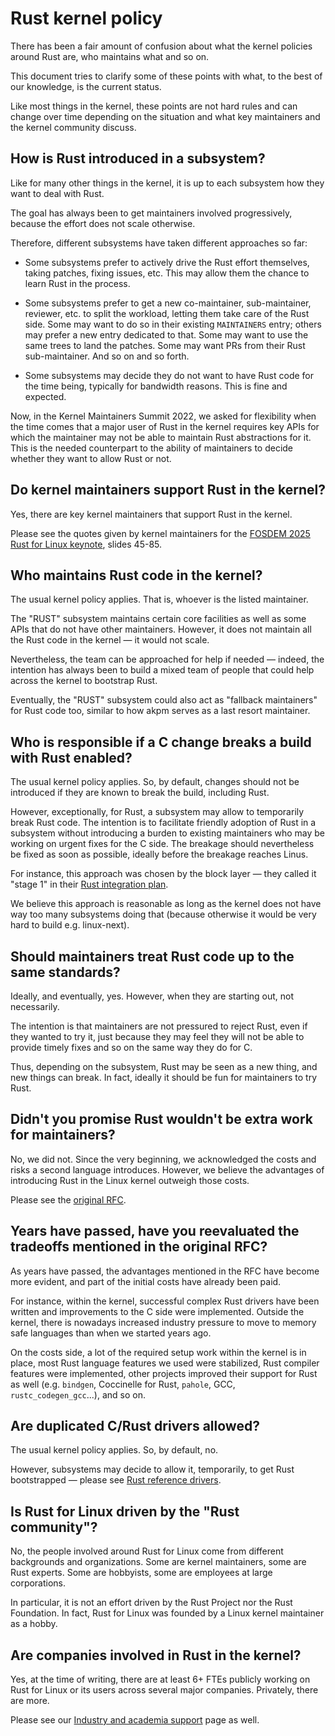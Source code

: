 # Rust kernel policy

There has been a fair amount of confusion about what the kernel policies around Rust are, who maintains what and so on.

This document tries to clarify some of these points with what, to the best of our knowledge, is the current status.

Like most things in the kernel, these points are not hard rules and can change over time depending on the situation and what key maintainers and the kernel community discuss.


## How is Rust introduced in a subsystem?

Like for many other things in the kernel, it is up to each subsystem how they want to deal with Rust.

The goal has always been to get maintainers involved progressively, because the effort does not scale otherwise.

Therefore, different subsystems have taken different approaches so far:

  - Some subsystems prefer to actively drive the Rust effort themselves, taking patches, fixing issues, etc. This may allow them the chance to learn Rust in the process.

  - Some subsystems prefer to get a new co-maintainer, sub-maintainer, reviewer, etc. to split the workload, letting them take care of the Rust side. Some may want to do so in their existing `MAINTAINERS` entry; others may prefer a new entry dedicated to that. Some may want to use the same trees to land the patches. Some may want PRs from their Rust sub-maintainer. And so on and so forth.

  - Some subsystems may decide they do not want to have Rust code for the time being, typically for bandwidth reasons. This is fine and expected.

Now, in the Kernel Maintainers Summit 2022, we asked for flexibility when the time comes that a major user of Rust in the kernel requires key APIs for which the maintainer may not be able to maintain Rust abstractions for it. This is the needed counterpart to the ability of maintainers to decide whether they want to allow Rust or not.


## Do kernel maintainers support Rust in the kernel?

Yes, there are key kernel maintainers that support Rust in the kernel.

Please see the quotes given by kernel maintainers for the [FOSDEM 2025 Rust for Linux keynote](https://fosdem.org/2025/events/attachments/fosdem-2025-6507-rust-for-linux/slides/236835/2025-02-0_iwSaMYM.pdf), slides 45-85.


## Who maintains Rust code in the kernel?

The usual kernel policy applies. That is, whoever is the listed maintainer.

The "RUST" subsystem maintains certain core facilities as well as some APIs that do not have other maintainers. However, it does not maintain all the Rust code in the kernel — it would not scale.

Nevertheless, the team can be approached for help if needed — indeed, the intention has always been to build a mixed team of people that could help across the kernel to bootstrap Rust.

Eventually, the "RUST" subsystem could also act as "fallback maintainers" for Rust code too, similar to how akpm serves as a last resort maintainer.


## Who is responsible if a C change breaks a build with Rust enabled?

The usual kernel policy applies. So, by default, changes should not be introduced if they are known to break the build, including Rust.

However, exceptionally, for Rust, a subsystem may allow to temporarily break Rust code. The intention is to facilitate friendly adoption of Rust in a subsystem without introducing a burden to existing maintainers who may be working on urgent fixes for the C side. The breakage should nevertheless be fixed as soon as possible, ideally before the breakage reaches Linus.

For instance, this approach was chosen by the block layer — they called it "stage 1" in their [Rust integration plan](https://lore.kernel.org/all/593a98c9-baaa-496b-a9a7-c886463722e1@kernel.dk/).

We believe this approach is reasonable as long as the kernel does not have way too many subsystems doing that (because otherwise it would be very hard to build e.g. linux-next).


## Should maintainers treat Rust code up to the same standards?

Ideally, and eventually, yes. However, when they are starting out, not necessarily.

The intention is that maintainers are not pressured to reject Rust, even if they wanted to try it, just because they may feel they will not be able to provide timely fixes and so on the same way they do for C.

Thus, depending on the subsystem, Rust may be seen as a new thing, and new things can break. In fact, ideally it should be fun for maintainers to try Rust.


## Didn't you promise Rust wouldn't be extra work for maintainers?

No, we did not. Since the very beginning, we acknowledged the costs and risks a second language introduces. However, we believe the advantages of introducing Rust in the Linux kernel outweigh those costs.

Please see the [original RFC](https://lore.kernel.org/lkml/20210414184604.23473-1-ojeda@kernel.org/).


## Years have passed, have you reevaluated the tradeoffs mentioned in the original RFC?

As years have passed, the advantages mentioned in the RFC have become more evident, and part of the initial costs have already been paid.

For instance, within the kernel, successful complex Rust drivers have been written and improvements to the C side were implemented. Outside the kernel, there is nowadays increased industry pressure to move to memory safe languages than when we started years ago.

On the costs side, a lot of the required setup work within the kernel is in place, most Rust language features we used were stabilized, Rust compiler features were implemented, other projects improved their support for Rust as well (e.g. `bindgen`, Coccinelle for Rust, `pahole`, GCC, `rustc_codegen_gcc`...), and so on.


## Are duplicated C/Rust drivers allowed?

The usual kernel policy applies. So, by default, no.

However, subsystems may decide to allow it, temporarily, to get Rust bootstrapped — please see [Rust reference drivers](Rust-reference-drivers.md).


## Is Rust for Linux driven by the "Rust community"?

No, the people involved around Rust for Linux come from different backgrounds and organizations. Some are kernel maintainers, some are Rust experts. Some are hobbyists, some are employees at large corporations.

In particular, it is not an effort driven by the Rust Project nor the Rust Foundation. In fact, Rust for Linux was founded by a Linux kernel maintainer as a hobby.


## Are companies involved in Rust in the kernel?

Yes, at the time of writing, there are at least 6+ FTEs publicly working on Rust for Linux or its users across several major companies. Privately, there are more.

Please see our [Industry and academia support](Industry-and-academia-support.md) page as well.
